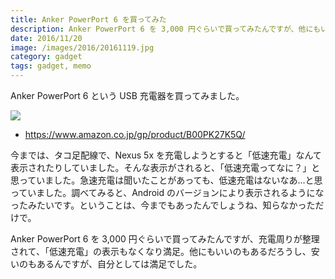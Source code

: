```yaml
---
title: Anker PowerPort 6 を買ってみた
description: Anker PowerPort 6 を 3,000 円ぐらいで買ってみたんですが、他にもいいのもあるだろうし、安いのもあるんですが、自分としては満足でした。
date: 2016/11/20
image: /images/2016/20161119.jpg
category: gadget
tags: gadget, memo
---
```


Anker PowerPort 6 という USB 充電器を買ってみました。

![](/images/2016/20161119.jpg)

- https://www.amazon.co.jp/gp/product/B00PK27K5Q/

今までは、タコ足配線で、Nexus 5x を充電しようとすると「低速充電」なんて表示されたりしていました。そんな表示がされると、「低速充電ってなに？」と思っていました。急速充電は聞いたことがあっても、低速充電はないなあ...と思っていました。調べてみると、Android のバージョンにより表示されるようになったみたいです。ということは、今までもあったんでしょうね、知らなかっただけで。

Anker PowerPort 6 を 3,000 円ぐらいで買ってみたんですが、充電周りが整理されて、「低速充電」の表示もなくなり満足。他にもいいのもあるだろうし、安いのもあるんですが、自分としては満足でした。
